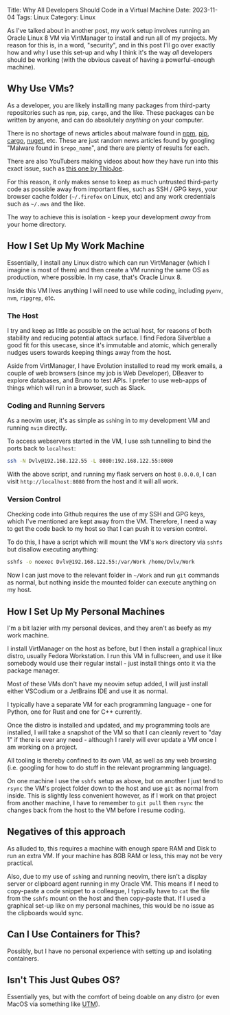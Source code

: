 Title: Why All Developers Should Code in a Virtual Machine
Date: 2023-11-04
Tags: Linux
Category: Linux

As I've talked about in another post, my work setup involves running an Oracle Linux 8 VM via VirtManager to install and run all of my projects. My reason for this is, in a word, "security", and in this post I'll go over exactly how and why I use this set-up and why I think it's the way _all_ developers should be working (with the obvious caveat of having a powerful-enough machine).


## Why Use VMs?
As a developer, you are likely installing many packages from third-party repositories such as `npm`, `pip`, `cargo`, and the like. These packages can be written by anyone, and can do absolutely _anything_ on your computer. 

There is no shortage of news articles about malware found in [npm](https://www.zdnet.com/article/hundreds-more-malicious-packages-found-in-npm-factory/), [pip](https://arstechnica.com/information-technology/2023/02/451-malicious-packages-available-in-pypi-contained-crypto-stealing-malware/), [cargo](https://blog.phylum.io/rust-malware-staged-on-crates-io/), [nuget](https://thehackernews.com/2023/10/malicious-nuget-packages-caught.html), etc. These are just random news articles found by googling "Malware found in `$repo_name`", and there are plenty of results for each. 

There are also YouTubers making videos about how they have run into this exact issue, such as [this one by ThioJoe](https://www.youtube.com/watch?v=g2DO2Xhccq8).

For this reason, it only makes sense to keep as much untrusted third-party code as possible away from important files, such as SSH / GPG keys, your browser cache folder (`~/.firefox` on Linux, etc) and any work credentials such as `~/.aws` and the like.

The way to achieve this is isolation - keep your development _away_ from your home directory.


## How I Set Up My Work Machine
Essentially, I install any Linux distro which can run VirtManager (which I imagine is most of them) and then create a VM running the same OS as production, where possible. In my case, that's Oracle Linux 8.

Inside this VM lives anything I will need to use while coding, including `pyenv`, `nvm`, `ripgrep`, etc.

### The Host
I try and keep as little as possible on the actual host, for reasons of both stability and reducing potential attack surface. I find Fedora Silverblue a good fit for this usecase, since it's immutable and atomic, which generally nudges users towards keeping things away from the host. 

Aside from VirtManager, I have Evolution installed to read my work emails, a couple of web browsers (since my job is Web Developer), DBeaver to explore databases, and Bruno to test APIs. I prefer to use web-apps of things which will run in a browser, such as Slack.

### Coding and Running Servers
As a neovim user, it's as simple as `ssh`ing in to my development VM and running `nvim` directly.

To access webservers started in the VM, I use ssh tunnelling to bind the ports back to `localhost`:

```bash
ssh -N Dvlv@192.168.122.55 -L 8080:192.168.122.55:8080
```

With the above script, and running my flask servers on host `0.0.0.0`, I can visit `http://localhost:8080` from the host and it will all work.

### Version Control
Checking code into Github requires the use of my SSH and GPG keys, which I've mentioned are kept away from the VM. Therefore, I need a way to get the code back to my host so that I can push it to version control.

To do this, I have a script which will mount the VM's `Work` directory via `sshfs` but disallow executing anything:

```bash
sshfs -o noexec Dvlv@192.168.122.55:/var/Work /home/Dvlv/Work
```

Now I can just move to the relevant folder in `~/Work` and run `git` commands as normal, but nothing inside the mounted folder can execute anything on my host.

## How I Set Up My Personal Machines
I'm a bit lazier with my personal devices, and they aren't as beefy as my work machine.

I install VirtManager on the host as before, but I then install a graphical linux distro, usually Fedora Workstation. I run this VM in fullscreen, and use it like somebody would use their regular install - just install things onto it via the package manager.

Most of these VMs don't have my neovim setup added, I will just install either VSCodium or a JetBrains IDE and use it as normal.

I typically have a separate VM for each programming language - one for Python, one for Rust and one for C++ currently. 

Once the distro is installed and updated, and my programming tools are installed, I will take a snapshot of the VM so that I can cleanly revert to "day 1" if there is ever any need - although I rarely will ever update a VM once I am working on a project.

All tooling is thereby confined to its own VM, as well as any web browsing (i.e. googling for how to do stuff in the relevant programming language). 

On one machine I use the `sshfs` setup as above, but on another I just tend to `rsync` the VM's project folder down to the host and use `git` as normal from inside. This is slightly less convenient however, as if I work on that project from another machine, I have to remember to `git pull` then `rsync` the changes back from the host to the VM before I resume coding.

## Negatives of this approach
As alluded to, this requires a machine with enough spare RAM and Disk to run an extra VM. If your machine has 8GB RAM or less, this may not be very practical.

Also, due to my use of `ssh`ing and running neovim, there isn't a display server or clipboard agent running in my Oracle VM. This means if I need to copy-paste a code snippet to a colleague, I typically have to `cat` the file from the `sshfs` mount on the host and then copy-paste that. If I used a graphical set-up like on my personal machines, this would be no issue as the clipboards would sync.

## Can I Use Containers for This?
Possibly, but I have no personal experience with setting up and isolating containers. 

## Isn't This Just Qubes OS?
Essentially yes, but with the comfort of being doable on any distro (or even MacOS via something like [UTM](https://mac.getutm.app/)).
